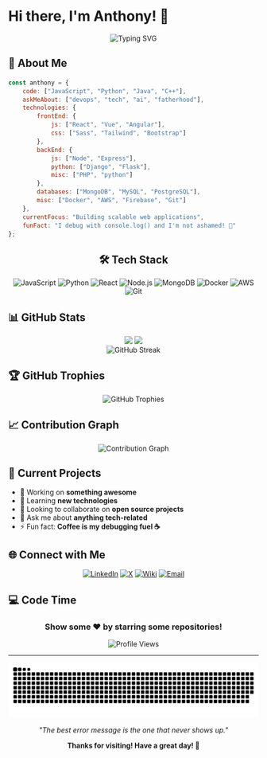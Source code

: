 # Hi there, I'm Anthony! 👋

<div align="center">
  
  ![Typing SVG](https://readme-typing-svg.herokuapp.com?font=Fira+Code&size=30&duration=3000&pause=1000&color=00D4FF&center=true&vCenter=true&multiline=true&width=600&height=100&lines=Full+Stack+Developer;Problem+Solver;Code+Enthusiast;Always+Learning+%F0%9F%9A%80)

</div>

## 🚀 About Me

```javascript
const anthony = {
    code: ["JavaScript", "Python", "Java", "C++"],
    askMeAbout: ["devops", "tech", "ai", "fatherhood"],
    technologies: {
        frontEnd: {
            js: ["React", "Vue", "Angular"],
            css: ["Sass", "Tailwind", "Bootstrap"]
        },
        backEnd: {
            js: ["Node", "Express"],
            python: ["Django", "Flask"],
            misc: ["PHP", "python"]
        },
        databases: ["MongoDB", "MySQL", "PostgreSQL"],
        misc: ["Docker", "AWS", "Firebase", "Git"]
    },
    currentFocus: "Building scalable web applications",
    funFact: "I debug with console.log() and I'm not ashamed! 🐛"
};
```


<div align="center">

## 🛠️ Tech Stack

![JavaScript](https://img.shields.io/badge/JavaScript-F7DF1E?style=for-the-badge&logo=javascript&logoColor=black)
![Python](https://img.shields.io/badge/Python-3776AB?style=for-the-badge&logo=python&logoColor=white)
![React](https://img.shields.io/badge/React-20232A?style=for-the-badge&logo=react&logoColor=61DAFB)
![Node.js](https://img.shields.io/badge/Node.js-43853D?style=for-the-badge&logo=node.js&logoColor=white)
![MongoDB](https://img.shields.io/badge/MongoDB-4EA94B?style=for-the-badge&logo=mongodb&logoColor=white)
![Docker](https://img.shields.io/badge/Docker-2496ED?style=for-the-badge&logo=docker&logoColor=white)
![AWS](https://img.shields.io/badge/AWS-232F3E?style=for-the-badge&logo=amazon-aws&logoColor=white)
![Git](https://img.shields.io/badge/Git-F05032?style=for-the-badge&logo=git&logoColor=white)

</div>

## 📊 GitHub Stats

<div align="center">
  <img height="180em" src="https://github-readme-stats.vercel.app/api?username=anthonyrussano&show_icons=true&theme=tokyonight&include_all_commits=true&count_private=true"/>
  <img height="180em" src="https://github-readme-stats.vercel.app/api/top-langs/?username=anthonyrussano&layout=compact&langs_count=8&theme=tokyonight"/>
</div>

<div align="center">
  <img src="https://github-readme-streak-stats.herokuapp.com/?user=anthonyrussano&theme=tokyonight" alt="GitHub Streak" />
</div>

## 🏆 GitHub Trophies

<div align="center">
  <img src="https://github-profile-trophy.vercel.app/?username=anthonyrussano&theme=tokyonight&row=1&column=7&margin-h=15&margin-w=5&no-bg=true" alt="GitHub Trophies" />
</div>

## 📈 Contribution Graph

<div align="center">
  <img src="https://github-readme-activity-graph.vercel.app/graph?username=anthonyrussano&bg_color=1a1b27&color=70a5fd&line=70a5fd&point=ff6e96&area=true&hide_border=true" alt="Contribution Graph" />
</div>

## 🎯 Current Projects

- 🔭 Working on **something awesome**
- 🌱 Learning **new technologies**
- 👯 Looking to collaborate on **open source projects**
- 💬 Ask me about **anything tech-related**
- ⚡ Fun fact: **Coffee is my debugging fuel ☕**

## 🌐 Connect with Me

<div align="center">

[![LinkedIn](https://img.shields.io/badge/LinkedIn-0077B5?style=for-the-badge&logo=linkedin&logoColor=white)](https://linkedin.com/in/anthonyrussano)
[![X](https://img.shields.io/badge/Twitter-1DA1F2?style=for-the-badge&logo=twitter&logoColor=white)](https://x.com/anthonyrussano)
[![Wiki](https://img.shields.io/badge/Portfolio-000000?style=for-the-badge&logo=About.me&logoColor=white)](https://anthonyrussano.com)
[![Email](https://img.shields.io/badge/Email-D14836?style=for-the-badge&logo=gmail&logoColor=white)](mailto:me@anthonyrussano.com)

</div>

## 💻 Code Time

<!--START_SECTION:waka-->
<!--END_SECTION:waka-->

<div align="center">

### Show some ❤️ by starring some repositories!

![Profile Views](https://komarev.com/ghpvc/?username=anthonyrussano&color=blue&style=flat)

</div>

---

<div align="center">
  <img src="https://raw.githubusercontent.com/platane/platane/output/github-contribution-grid-snake-dark.svg" alt="Snake animation" />
</div>

<div align="center">
  
*"The best error message is the one that never shows up."*

**Thanks for visiting! Have a great day! 🚀**

</div>
